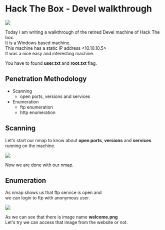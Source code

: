 # Hack The Box - Devel walkthrough

![](/photos/devel-photos/devel.png)

Today I am writing a walkthrough of the retired Devel machine of Hack The box.  
It is a Windows based machine.  
This machine has a static IP address <10.10.10.5>  
It was a nice easy and interesting machine.  
  
You have to found **user.txt** and **root.txt** flag. 

## Penetration Methodology

* Scanning
  * open ports, versions and services
* Enumeration
  * ftp enumeration
  * http enumeration

## Scanning

Let's start our nmap to know about **open ports**, **versions** and **services** running on the machine.

![](/photos/devel-photos/devel-nmap.png)

Now we are done with our nmap.  

## Enumeration

As nmap shows us that ftp service is open and  
we can login to ftp with anonymous user.

![](/photos/devel-photos/ftp-acess.png)

As we can see that there is image name **welcome.png**  
Let's try we can access that image from the website or not.

